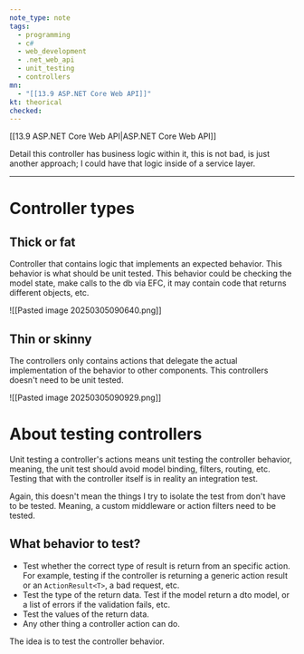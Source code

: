 ```yaml
---
note_type: note
tags:
  - programming
  - c#
  - web_development
  - .net_web_api
  - unit_testing
  - controllers
mn:
  - "[[13.9 ASP.NET Core Web API]]"
kt: theorical
checked:
---
```

[[13.9 ASP.NET Core Web API|ASP.NET Core Web API]]

Detail this controller has business logic within it, this is not bad, is just another approach; I could have that logic inside of a service layer.

---
# Controller types
## Thick or fat
Controller that contains logic that implements an expected behavior. This behavior is what should be unit tested. This behavior could be checking the model state, make calls to the db via EFC, it may contain code that returns different objects, etc. 

![[Pasted image 20250305090640.png]]
## Thin or skinny
The controllers only contains actions that delegate the actual implementation of the behavior to other components. This controllers doesn't need to be unit tested. 

![[Pasted image 20250305090929.png]]

# About testing controllers
Unit testing a controller's actions means unit testing the controller behavior, meaning, the unit test should avoid model binding, filters, routing, etc. Testing that with the controller itself is in reality an integration test. 

Again, this doesn't mean the things I try to isolate the test from don't have to be tested. Meaning, a custom middleware or action filters need to be tested. 
## What behavior to test?
- Test whether the correct type of result is return from an specific action. For example, testing if the controller is returning a generic action result or an `ActionResult<T>`, a bad request, etc.
- Test the type of the return data. Test if the model return a dto model, or a list of errors if the validation fails, etc. 
- Test the values of the return data. 
- Any other thing a controller action can do.

The idea is to test the controller behavior.

